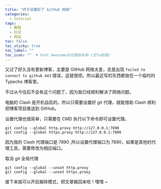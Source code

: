 ```yaml
---
title: "终于设置好了 GitHub 网络"
categories:
  - tutorial
tags:
  - 教程
  - 日记
  - 网站
toc: false
toc_sticky: true
toc_label: ""
toc_icon: ""  # Font Awesome对应图标名称 (无fa前缀)	
---
```

又过了好久没有更新博客，主要是 GitHub 网络太差，总是出现 `failed to connect to github 443` 错误，这就很烦。所以最近写的东西都放在一个临时的 Typecho 博客里。

不过从今往后不会有这个问题了，因为我已经顺利解决了网络问题。

电脑的 Clash 是开机自启的，所以只需要设置好 git 代理，就能借助 Clash 顺利把博客项目推送到 GitHub。

设置代理也很简单，只需要在 CMD 执行以下命令即可设置代理。

```
git config --global http.proxy http://127.0.0.1:7890
git config --global https.proxy http://127.0.0.1:7890
```

因为我的 Clash 代理端口是 7890 ,所以设置代理端口为 7890，如果是其他的代理工具，需要修改为相应端口。

取消 git 全局代理

```
git config --global --unset http.proxy
git config --global --unset https.proxy
```

接下来就可以开启搬砖模式，把文章搬回来啦！嘿嘿 ~